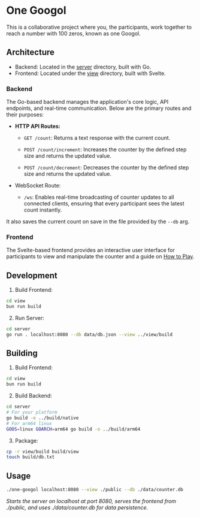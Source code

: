 # One Googol

This is a collaborative project where you, the participants, work together to reach a number with 100 zeros, known as one Googol.

## Architecture

- Backend: Located in the [server](server/) directory, built with Go.
- Frontend: Located under the [view](view/) directory, built with Svelte.

### Backend

The Go-based backend manages the application's core logic, API endpoints, and real-time communication. Below are the primary routes and their purposes:

- **HTTP API Routes:**
  - `GET /count`: Returns a text response with the current count.

  - `POST /count/increment`: Increases the counter by the defined step size and returns the updated value.

  - `POST /count/decrement`: Decreases the counter by the defined step size and returns the updated value.

- WebSocket Route:
  - `/ws`: Enables real-time broadcasting of counter updates to all connected clients, ensuring that every participant sees the latest count instantly.

It also saves the current count on save in the file provided by the `--db` arg.

### Frontend

The Svelte-based frontend provides an interactive user interface for participants to view and manipulate the counter and a guide on [How to Play](https://one-googol.nwrenger.dev/faq).

## Development

1. Build Frontend:
```sh
cd view
bun run build
```

2. Run Server:
```sh
cd server
go run . localhost:8080 --db data/db.json --view ../view/build
``` 

## Building

1. Build Frontend:
```sh
cd view
bun run build
```

2. Build Backend:
```sh
cd server
# For your platform
go build -o ../build/native
# For arm64 linux
GOOS=linux GOARCH=arm64 go build -o ../build/arm64
```

3. Package:
```sh
cp -r view/build build/view
touch build/db.txt
```

## Usage

```sh
./one-googol localhost:8080 --view ./public --db ./data/counter.db
```
_Starts the server on localhost at port 8080, serves the frontend from ./public, and uses ./data/counter.db for data persistence._
